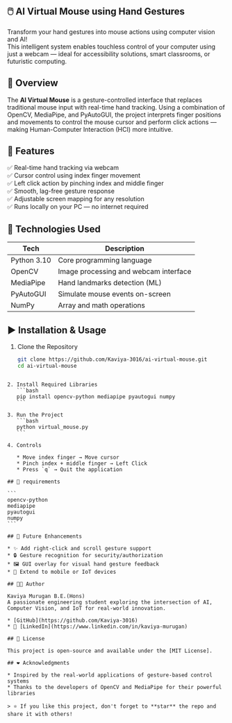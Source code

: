 ## 🖱️ AI Virtual Mouse using Hand Gestures

Transform your hand gestures into mouse actions using computer vision and AI!  
This intelligent system enables touchless control of your computer using just a webcam — ideal for accessibility solutions, smart classrooms, or futuristic computing.

## 🚀 Overview

The **AI Virtual Mouse** is a gesture-controlled interface that replaces traditional mouse input with real-time hand tracking. Using a combination of OpenCV, MediaPipe, and PyAutoGUI, the project interprets finger positions and movements to control the mouse cursor and perform click actions — making Human-Computer Interaction (HCI) more intuitive.

## 🎯 Features

✅ Real-time hand tracking via webcam  
✅ Cursor control using index finger movement  
✅ Left click action by pinching index and middle finger  
✅ Smooth, lag-free gesture response  
✅ Adjustable screen mapping for any resolution  
✅ Runs locally on your PC — no internet required

## 🧠 Technologies Used

| Tech         | Description                           |
|--------------|---------------------------------------|
| Python 3.10  | Core programming language             |
| OpenCV       | Image processing and webcam interface |
| MediaPipe    | Hand landmarks detection (ML)         |
| PyAutoGUI    | Simulate mouse events on-screen       |
| NumPy        | Array and math operations             |

## ▶️ Installation & Usage

1. Clone the Repository
   ```bash
   git clone https://github.com/Kaviya-3016/ai-virtual-mouse.git
   cd ai-virtual-mouse
````

2. Install Required Libraries
   ```bash
   pip install opencv-python mediapipe pyautogui numpy
   ```

3. Run the Project
   ```bash
   python virtual_mouse.py
   ```

4. Controls

   * Move index finger → Move cursor
   * Pinch index + middle finger → Left Click
   * Press `q` → Quit the application

## 📁 requirements

```
opencv-python
mediapipe
pyautogui
numpy
```

## 🌱 Future Enhancements

* ✨ Add right-click and scroll gesture support
* 🔒 Gesture recognition for security/authorization
* 🖼️ GUI overlay for visual hand gesture feedback
* 📱 Extend to mobile or IoT devices

## 👩‍💻 Author

Kaviya Murugan B.E.(Hons)
A passionate engineering student exploring the intersection of AI, Computer Vision, and IoT for real-world innovation.

* [GitHub](https://github.com/Kaviya-3016)
* 💼 [LinkedIn](https://www.linkedin.com/in/kaviya-murugan)

## 📜 License

This project is open-source and available under the [MIT License].

## ❤️ Acknowledgments

* Inspired by the real-world applications of gesture-based control systems
* Thanks to the developers of OpenCV and MediaPipe for their powerful libraries

> ⭐ If you like this project, don't forget to **star** the repo and share it with others!


